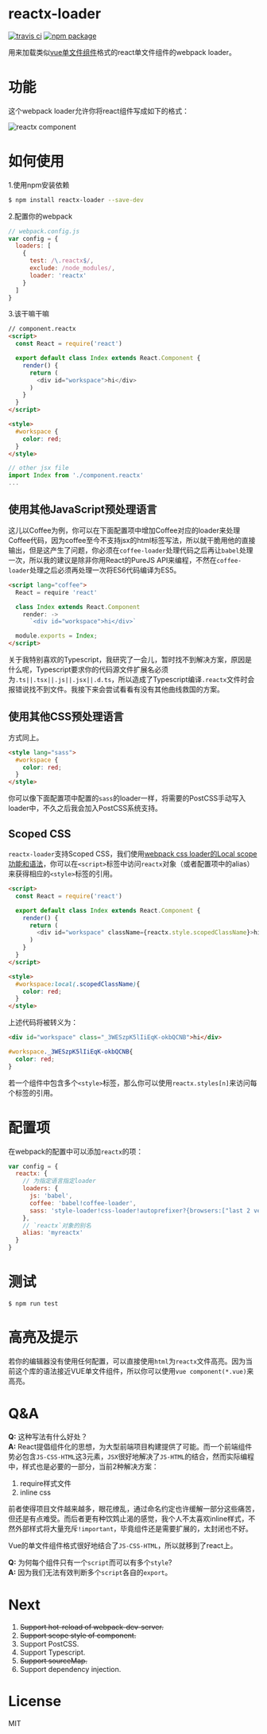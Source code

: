 # reactx-loader

[![travis ci](https://travis-ci.org/sekaiamber/reactx-loader.svg)](https://travis-ci.org/sekaiamber/reactx-loader) [![npm package](https://img.shields.io/npm/v/reactx-loader.svg?maxAge=2592000)](https://www.npmjs.com/package/reactx-loader)


用来加载类似[vue单文件组件](http://cn.vuejs.org/v2/guide/single-file-components.html)格式的react单文件组件的webpack loader。

# 功能

这个webpack loader允许你将react组件写成如下的格式：

![reactx component](https://raw.githubusercontent.com/sekaiamber/reactx-loader/master/doc/reactx-loader.jpg)


# 如何使用

1.使用npm安装依赖

```bash
$ npm install reactx-loader --save-dev
```
2.配置你的webpack

```javascript
// webpack.config.js
var config = {
  loaders: [
    {
      test: /\.reactx$/,
      exclude: /node_modules/,
      loader: 'reactx'
    }
  ]
}
```

3.该干嘛干嘛

```html
// component.reactx
<script>
  const React = require('react')

  export default class Index extends React.Component {
    render() {
      return (
        <div id="workspace">hi</div>
      )
    }
  }
</script>

<style>
  #workspace {
    color: red;
  }
</style>
```

```javascript
// other jsx file
import Index from './component.reactx'
...
```

## 使用其他JavaScript预处理语言

这儿以Coffee为例，你可以在下面配置项中增加Coffee对应的loader来处理Coffee代码，因为coffee至今不支持jsx的html标签写法，所以就干脆用他的直接输出，但是这产生了问题，你必须在`coffee-loader`处理代码之后再让`babel`处理一次，所以我的建议是除非你用React的PureJS API来编程，不然在`coffee-loader`处理之后必须再处理一次将ES6代码编译为ES5。

```html
<script lang="coffee">
  React = require 'react'

  class Index extends React.Component
    render: ->
      `<div id="workspace">hi</div>`

  module.exports = Index;
</script>
```

关于我特别喜欢的Typescript，我研究了一会儿，暂时找不到解决方案，原因是什么呢，Typescript要求你的代码源文件扩展名必须为`.ts||.tsx||.js||.jsx||.d.ts`，所以造成了Typescript编译`.reactx`文件时会报错说找不到文件。我接下来会尝试看看有没有其他曲线救国的方案。

## 使用其他CSS预处理语言

方式同上。

```html
<style lang="sass">
  #workspace {
    color: red;
  }
</style>
```

你可以像下面配置项中配置的`sass`的loader一样，将需要的PostCSS手动写入loader中，不久之后我会加入PostCSS系统支持。

## Scoped CSS

`reactx-loader`支持Scoped CSS，我们使用[webpack css loader的Local scope功能和语法](https://github.com/webpack/css-loader#local-scope)，你可以在`<script>`标签中访问`reactx`对象（或者配置项中的alias）来获得相应的`<style>`标签的引用。

```html
<script>
  const React = require('react')

  export default class Index extends React.Component {
    render() {
      return (
        <div id="workspace" className={reactx.style.scopedClassName}>hi</div>
      )
    }
  }
</script>

<style>
  #workspace:local(.scopedClassName){
    color: red;
  }
</style>
```

上述代码将被转义为：

```html
<div id="workspace" class="_3WESzpK5lIiEqK-okbQCNB">hi</div>
```

```css
#workspace._3WESzpK5lIiEqK-okbQCNB{
  color: red;
}
```

若一个组件中包含多个`<style>`标签，那么你可以使用`reactx.styles[n]`来访问每个标签的引用。

# 配置项

在webpack的配置中可以添加`reactx`的项：

```javascript
var config = {
  reactx: {
    // 为指定语言指定loader
    loaders: {
      js: 'babel',
      coffee: 'babel!coffee-loader',
      sass: 'style-loader!css-loader!autoprefixer?{browsers:["last 2 version", "> 1%"]}!sass'
    },
    // `reactx`对象的别名
    alias: 'myreactx'
  }
}
```

# 测试

```
$ npm run test
```

# 高亮及提示

若你的编辑器没有使用任何配置，可以直接使用`html`为`reactx`文件高亮。因为当前这个库的语法接近VUE单文件组件，所以你可以使用`vue component(*.vue)`来高亮。

# Q&A
**Q:** 这种写法有什么好处？  
**A:** React提倡组件化的思想，为大型前端项目构建提供了可能。而一个前端组件势必包含`JS-CSS-HTML`这3元素，`JSX`很好地解决了`JS-HTML`的结合，然而实际编程中，样式也是必要的一部分，当前2种解决方案：

1. require样式文件
2. inline css

前者使得项目文件越来越多，眼花缭乱，通过命名约定也许缓解一部分这些痛苦，但还是有点难受。而后者更有种饮鸩止渴的感觉，我个人不太喜欢inline样式，不然外部样式将大量充斥`!important`，毕竟组件还是需要扩展的，太封闭也不好。

Vue的单文件组件格式很好地结合了`JS-CSS-HTML`，所以就移到了react上。

**Q:** 为何每个组件只有一个`script`而可以有多个`style`?  
**A:** 因为我们无法有效判断多个`script`各自的`export`。

# Next

1. ~~Support hot-reload of webpack-dev-server.~~
2. ~~Support scope style of component.~~
3. Support PostCSS.
4. Support Typescript.
5. ~~Support sourceMap.~~
6. Support dependency injection.

# License

MIT